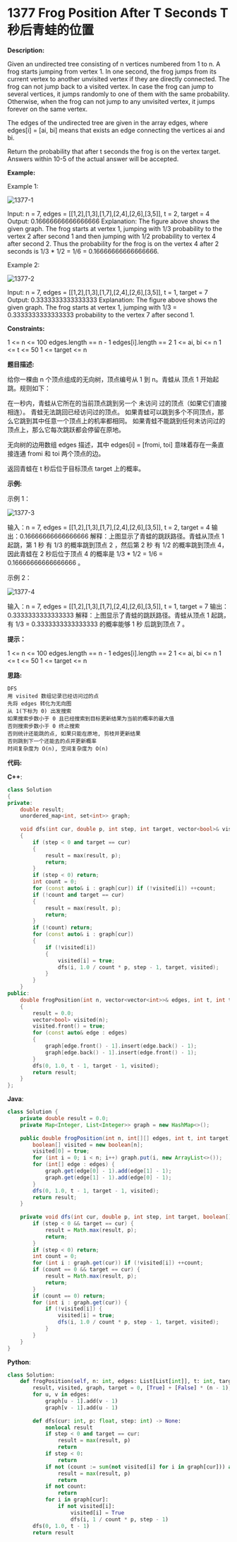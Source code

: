 # 1377 Frog Position After T Seconds T秒后青蛙的位置

__Description:__

Given an undirected tree consisting of n vertices numbered from 1 to n. A frog starts jumping from vertex 1. In one second, the frog jumps from its current vertex to another unvisited vertex if they are directly connected. The frog can not jump back to a visited vertex. In case the frog can jump to several vertices, it jumps randomly to one of them with the same probability. Otherwise, when the frog can not jump to any unvisited vertex, it jumps forever on the same vertex.

The edges of the undirected tree are given in the array edges, where edges[i] = [ai, bi] means that exists an edge connecting the vertices ai and bi.

Return the probability that after t seconds the frog is on the vertex target. Answers within 10-5 of the actual answer will be accepted.

__Example:__

Example 1:

![1377-1](https://assets.leetcode.com/uploads/2021/12/21/frog1.jpg)

Input: n = 7, edges = [[1,2],[1,3],[1,7],[2,4],[2,6],[3,5]], t = 2, target = 4
Output: 0.16666666666666666
Explanation: The figure above shows the given graph. The frog starts at vertex 1, jumping with 1/3 probability to the vertex 2 after second 1 and then jumping with 1/2 probability to vertex 4 after second 2. Thus the probability for the frog is on the vertex 4 after 2 seconds is 1/3 * 1/2 = 1/6 = 0.16666666666666666.

Example 2:

![1377-2](https://assets.leetcode.com/uploads/2021/12/21/frog2.jpg)

Input: n = 7, edges = [[1,2],[1,3],[1,7],[2,4],[2,6],[3,5]], t = 1, target = 7
Output: 0.3333333333333333
Explanation: The figure above shows the given graph. The frog starts at vertex 1, jumping with 1/3 = 0.3333333333333333 probability to the vertex 7 after second 1.

__Constraints:__

1 <= n <= 100
edges.length == n - 1
edges[i].length == 2
1 <= ai, bi <= n
1 <= t <= 50
1 <= target <= n

__题目描述:__

给你一棵由 n 个顶点组成的无向树，顶点编号从 1 到 n。青蛙从 顶点 1 开始起跳。规则如下：

在一秒内，青蛙从它所在的当前顶点跳到另一个 未访问 过的顶点（如果它们直接相连）。
青蛙无法跳回已经访问过的顶点。
如果青蛙可以跳到多个不同顶点，那么它跳到其中任意一个顶点上的机率都相同。
如果青蛙不能跳到任何未访问过的顶点上，那么它每次跳跃都会停留在原地。

无向树的边用数组 edges 描述，其中 edges[i] = [fromi, toi] 意味着存在一条直接连通 fromi 和 toi 两个顶点的边。

返回青蛙在 t 秒后位于目标顶点 target 上的概率。

__示例:__

示例 1：

![1377-3](https://assets.leetcode.com/uploads/2021/12/21/frog1.jpg)

输入：n = 7, edges = [[1,2],[1,3],[1,7],[2,4],[2,6],[3,5]], t = 2, target = 4
输出：0.16666666666666666
解释：上图显示了青蛙的跳跃路径。青蛙从顶点 1 起跳，第 1 秒 有 1/3 的概率跳到顶点 2 ，然后第 2 秒 有 1/2 的概率跳到顶点 4，因此青蛙在 2 秒后位于顶点 4 的概率是 1/3 * 1/2 = 1/6 = 0.16666666666666666 。

示例 2：

![1377-4](https://assets.leetcode.com/uploads/2021/12/21/frog2.jpg)

输入：n = 7, edges = [[1,2],[1,3],[1,7],[2,4],[2,6],[3,5]], t = 1, target = 7
输出：0.3333333333333333
解释：上图显示了青蛙的跳跃路径。青蛙从顶点 1 起跳，有 1/3 = 0.3333333333333333 的概率能够 1 秒 后跳到顶点 7 。

__提示：__

1 <= n <= 100
edges.length == n - 1
edges[i].length == 2
1 <= ai, bi <= n
1 <= t <= 50
1 <= target <= n

__思路:__

```text
DFS
用 visited 数组记录已经访问过的点
先将 edges 转化为无向图
从 1(下标为 0) 出发搜索
如果搜索步数小于 0 且已经搜索到目标更新结果为当前的概率的最大值
否则搜索步数小于 0 终止搜索
否则统计还能跳的点, 如果只能在原地, 剪枝并更新结果
否则跳到下一个还能去的点并更新概率
时间复杂度为 O(n), 空间复杂度为 O(n)
```

__代码:__

__C++__:

```C++
class Solution 
{
private:
    double result;
    unordered_map<int, set<int>> graph;
​
    void dfs(int cur, double p, int step, int target, vector<bool>& visited) 
    {
        if (step < 0 and target == cur) 
        {
            result = max(result, p);
            return;
        }
        if (step < 0) return;
        int count = 0;
        for (const auto& i : graph[cur]) if (!visited[i]) ++count;
        if (!count and target == cur) 
        {
            result = max(result, p);
            return;
        }
        if (!count) return;
        for (const auto& i : graph[cur])
        {
            if (!visited[i]) 
            {
                visited[i] = true;
                dfs(i, 1.0 / count * p, step - 1, target, visited);
            }
        }
    }
public:
    double frogPosition(int n, vector<vector<int>>& edges, int t, int target) 
    {
        result = 0.0;
        vector<bool> visited(n);
        visited.front() = true;
        for (const auto& edge : edges)
        {
            graph[edge.front() - 1].insert(edge.back() - 1);
            graph[edge.back() - 1].insert(edge.front() - 1);
        }
        dfs(0, 1.0, t - 1, target - 1, visited);
        return result;
    }
};
```

__Java__:

```Java
class Solution {
    private double result = 0.0;
    private Map<Integer, List<Integer>> graph = new HashMap<>();
​
    public double frogPosition(int n, int[][] edges, int t, int target) {
        boolean[] visited = new boolean[n];
        visited[0] = true;
        for (int i = 0; i < n; i++) graph.put(i, new ArrayList<>());
        for (int[] edge : edges) {
            graph.get(edge[0] - 1).add(edge[1] - 1);
            graph.get(edge[1] - 1).add(edge[0] - 1);
        }
        dfs(0, 1.0, t - 1, target - 1, visited);
        return result;
    }
​
    private void dfs(int cur, double p, int step, int target, boolean[] visited) {
        if (step < 0 && target == cur) {
            result = Math.max(result, p);
            return;
        }
        if (step < 0) return;
        int count = 0;
        for (int i : graph.get(cur)) if (!visited[i]) ++count;
        if (count == 0 && target == cur) {
            result = Math.max(result, p);
            return;
        }
        if (count == 0) return;
        for (int i : graph.get(cur)) {
            if (!visited[i]) {
                visited[i] = true;
                dfs(i, 1.0 / count * p, step - 1, target, visited);
            }
        }
    }
}
```

__Python__:

```Python
class Solution:
    def frogPosition(self, n: int, edges: List[List[int]], t: int, target: int) -> float:
        result, visited, graph, target = 0, [True] + [False] * (n - 1), defaultdict(set), target - 1
        for u, v in edges:
            graph[u - 1].add(v - 1)
            graph[v - 1].add(u - 1)
        
        def dfs(cur: int, p: float, step: int) -> None:
            nonlocal result
            if step < 0 and target == cur:
                result = max(result, p)
                return
            if step < 0:
                return
            if not (count := sum(not visited[i] for i in graph[cur])) and target == cur:
                result = max(result, p)
                return
            if not count:
                return
            for i in graph[cur]:
                if not visited[i]:
                    visited[i] = True
                    dfs(i, 1 / count * p, step - 1)
        dfs(0, 1.0, t - 1)
        return result
```
